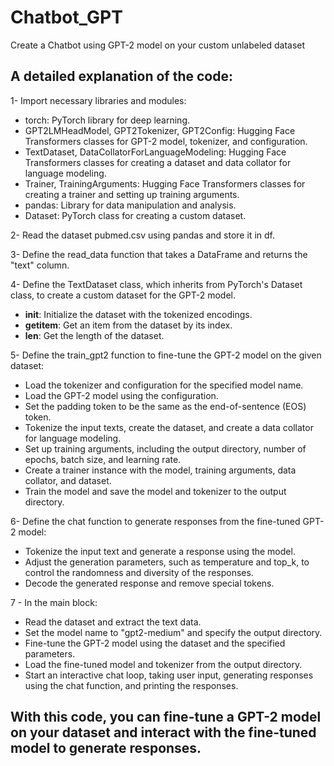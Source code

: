 # Chatbot_GPT
Create a Chatbot using GPT-2 model on your custom unlabeled dataset

## A detailed explanation of the code:

1- Import necessary libraries and modules:

- torch: PyTorch library for deep learning.
- GPT2LMHeadModel, GPT2Tokenizer, GPT2Config: Hugging Face Transformers classes for GPT-2 model, tokenizer, and configuration.
- TextDataset, DataCollatorForLanguageModeling: Hugging Face Transformers classes for creating a dataset and data collator for language modeling.
- Trainer, TrainingArguments: Hugging Face Transformers classes for creating a trainer and setting up training arguments.
- pandas: Library for data manipulation and analysis.
- Dataset: PyTorch class for creating a custom dataset.

2- Read the dataset pubmed.csv using pandas and store it in df.

3- Define the read_data function that takes a DataFrame and returns the "text" column.

4- Define the TextDataset class, which inherits from PyTorch's Dataset class, to create a custom dataset for the GPT-2 model.

- __init__: Initialize the dataset with the tokenized encodings.
- __getitem__: Get an item from the dataset by its index.
- __len__: Get the length of the dataset.

5- Define the train_gpt2 function to fine-tune the GPT-2 model on the given dataset:

- Load the tokenizer and configuration for the specified model name.
- Load the GPT-2 model using the configuration.
- Set the padding token to be the same as the end-of-sentence (EOS) token.
- Tokenize the input texts, create the dataset, and create a data collator for language modeling.
- Set up training arguments, including the output directory, number of epochs, batch size, and learning rate.
- Create a trainer instance with the model, training arguments, data collator, and dataset.
- Train the model and save the model and tokenizer to the output directory.

6- Define the chat function to generate responses from the fine-tuned GPT-2 model:

- Tokenize the input text and generate a response using the model.
- Adjust the generation parameters, such as temperature and top_k, to control the randomness and diversity of the responses.
- Decode the generated response and remove special tokens.

7 - In the main block:

- Read the dataset and extract the text data.
- Set the model name to "gpt2-medium" and specify the output directory.
- Fine-tune the GPT-2 model using the dataset and the specified parameters.
- Load the fine-tuned model and tokenizer from the output directory.
- Start an interactive chat loop, taking user input, generating responses using the chat function, and printing the responses.


## With this code, you can fine-tune a GPT-2 model on your dataset and interact with the fine-tuned model to generate responses.
